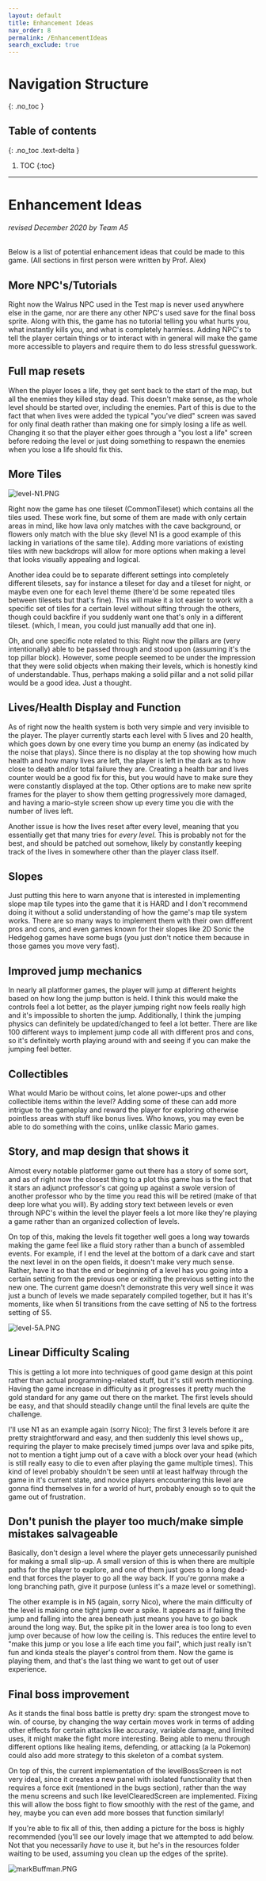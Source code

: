 ```yaml
---
layout: default
title: Enhancement Ideas
nav_order: 8
permalink: /EnhancementIdeas
search_exclude: true
---
```


# Navigation Structure
{: .no_toc }

## Table of contents
{: .no_toc .text-delta }

1. TOC
{:toc}

---

# Enhancement Ideas
###### revised December 2020 by Team A5

Below is a list of potential enhancement ideas that could be made to this game. (All sections in first person were written by Prof. Alex)

## More NPC's/Tutorials

Right now the Walrus NPC used in the Test map is never used anywhere else in the game, nor are there any other NPC's used save
for the final boss sprite. Along with this, the game has no tutorial telling you what hurts you, what instantly kills you, and
what is completely harmless. Adding NPC's to tell the player certain things or to interact with in general will make the game
more accessible to players and require them to do less stressful guesswork.

## Full map resets

When the player loses a life, they get sent back to the start of the map, but all the enemies they killed stay dead. This doesn't
make sense, as the whole level should be started over, including the enemies. Part of this is due to the fact that when lives were
added the typical "you've died" screen was saved for only final death rather than making one for simply losing a life as well.
Changing it so that the player either goes through a "you lost a life" screen before redoing the level or just doing something to
respawn the enemies when you lose a life should fix this. 

## More Tiles

![level-N1.PNG](../assets/images/level-N1.PNG)

Right now the game has one tileset (CommonTileset) which contains all the tiles used. These work fine, but some of them are
made with only certain areas in mind, like how lava only matches with the cave background, or flowers only match with the
blue sky (level N1 is a good example of this lacking in variations of the same tile). Adding more variations of existing tiles with new backdrops will allow for more options when making a level that
looks visually appealing and logical.

Another idea could be to separate different settings into completely different tilesets, say for instance a tileset for day
and a tileset for night, or maybe even one for each level theme (there'd be some repeated tiles between tilesets but that's fine).
This will make it a lot easier to work with a specific set of tiles for a certain level without sifting through the others,
though could backfire if you suddenly want one that's only in a different tileset. (which, I mean, you could just manually add
that one in).



Oh, and one specific note related to this: Right now the pillars are (very intentionally) able to be passed through and stood upon
(assuming it's the top pillar block). However, some people seemed to be under the impression that they were solid objects when making
their levels, which is honestly kind of understandable. Thus, perhaps making a solid pillar and a not solid pillar would be a good idea.
Just a thought.

## Lives/Health Display and Function

As of right now the health system is both very simple and very invisible to the player. The player currently starts each
level with 5 lives and 20 health, which goes down by one every time you bump an enemy (as indicated by the noise that
plays). Since there is no display at the top showing how much health and how many lives are left, the player is left in
the dark as to how close to death and/or total failure they are. Creating a health bar and lives counter would be a good
fix for this, but you would have to make sure they were constantly displayed at the top. Other options are to make new
sprite frames for the player to show them getting progressively more damaged, and having a mario-style screen show up
every time you die with the number of lives left. 

Another issue is how the lives reset after every level, meaning that you essentially get that many tries for *every
 level*. This is probably not for the best, and should be patched out somehow, likely by constantly keeping track of
 the lives in somewhere other than the player class itself.

## Slopes

Just putting this here to warn anyone that is interested in implementing slope map tile types into the game
that it is HARD and I don't recommend doing it without a solid understanding of how the game's map tile system works. 
There are so many ways to implement them with their own different pros and cons, and even games known for their
slopes like 2D Sonic the Hedgehog games have some bugs (you just don't notice them because in those games you move very fast).

## Improved jump mechanics

In nearly all platformer games, the player will jump at different heights based on how long the jump button is held.
I think this would make the controls feel a lot better, as the player jumping right now feels really high and it's impossible
to shorten the jump. Additionally, I think the jumping physics can definitely be updated/changed to feel a lot better. There are like
100 different ways to implement jump code all with different pros and cons, so it's definitely worth playing around with
and seeing if you can make the jumping feel better.

## Collectibles

What would Mario be without coins, let alone power-ups and other collectible items within the level? Adding some of these can
add more intrigue to the gameplay and reward the player for exploring otherwise pointless areas with stuff like bonus lives.
Who knows, you may even be able to do something with the coins, unlike classic Mario games.

## Story, and map design that shows it

Almost every notable platformer game out there has a story of some sort, and as of right now the closest thing to a plot this
game has is the fact that it stars an adjunct professor's cat going up against a swole version of another professor who by the time
you read this will be retired (make of that deep lore what you will). By adding story text between levels or even through NPC's
within the level the player feels a lot more like they're playing a game rather than an organized collection of levels.

On top of this, making the levels fit together well goes a long way towards making the game feel like a fluid story rather than
a bunch of assembled events. For example, if I end the level at the bottom of a dark cave and start the next level in on the
open fields, it doesn't make very much sense. Rather, have it so that the end or beginning of a level has you going into a certain
setting from the previous one or exiting the previous setting into the new one. The current game doesn't demonstrate this very well
since it was just a bunch of levels we made separately compiled together, but it has it's moments, like when 5I transitions from the
cave setting of N5 to the fortress setting of S5.

![level-5A.PNG](../assets/images/level-5A.PNG)

## Linear Difficulty Scaling

This is getting a lot more into techniques of good game design at this point rather than actual programming-related stuff, but it's
still worth mentioning. Having the game increase in difficulty as it progresses it pretty much the gold standard for any game
out there on the market. The first levels should be easy, and that should steadily change until the final levels are quite the
challenge.

I'll use N1 as an example again (sorry Nico); The first 3 levels before it are pretty straightforward and easy, and then
suddenly this level shows up,, requiring the player to make precisely timed jumps over lava and spike pits, not to mention a tight
jump out of a cave with a block over your head (which is still really easy to die to even after playing the game multiple times).
This kind of level probably shouldn't be seen until at least halfway through the game in it's current state, and novice players
encountering this level are gonna find themselves in for a world of hurt, probably enough so to quit the game out of frustration.

## Don't punish the player too much/make simple mistakes salvageable

Basically, don't design a level where the player gets unnecessarily punished for making a small slip-up. A small version of this is
when there are multiple paths for the player to explore, and one of them just goes to a long dead-end that forces the player to go
all the way back. If you're gonna make a long branching path, give it purpose (unless it's a maze level or something).

The other example is in N5 (again, sorry Nico), where the main difficulty of the level is making one tight jump over a spike. It
appears as if failing the jump and falling into the area beneath just means you have to go back around the long way. But, the spike
pit in the lower area is too long to even jump over because of how low the ceiling is. This reduces the entire level to "make this jump
or you lose a life each time you fail", which just really isn't fun and kinda steals the player's control from them. Now the game is
playing them, and that's the last thing we want to get out of user experience.

## Final boss improvement

As it stands the final boss battle is pretty dry: spam the strongest move to win. of course, by changing the way certain moves work
in terms of adding other effects for certain attacks like accuracy, variable damage, and limited uses, it might make the fight more
interesting. Being able to menu through different options like healing items, defending, or attacking (a la Pokemon) could also add
more strategy to this skeleton of a combat system.

On top of this, the current implementation of the levelBossScreen is not very ideal, since it creates a new panel with isolated
functionality that then requires a force exit (mentioned in the bugs section), rather than the way the menu screens and such like 
levelClearedScreen are implemented. Fixing this will allow the boss fight to flow smoothly with the rest of the game, and hey,
 maybe you can even add more bosses that function similarly!

If you're able to fix all of this, then adding a picture for the boss is highly recommended (you'll see our lovely image that we
attempted to add below. Not that you necessarily *have* to use it, but he's in the resources folder waiting
to be used, assuming you clean up the edges of the sprite).

![markBuffman.PNG](../assets/images/markBuffman.PNG)